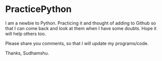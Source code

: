 # PracticePython
I am a newbie to Python. Practicing it and thought of adding to Github so that I can come back and look at them when I have some doubts.
Hope it will help others too.


Please share you comments, so that I will update my programs/code.

Thanks,
Sudhamshu.
